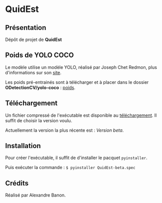 # QuidEst

## Présentation
Dépôt de projet de **QuidEst**


## Poids de YOLO COCO
Le modèle utilise un modèle YOLO, réalisé par Joseph Chet Redmon, plus d'informations sur son [site](https://pjreddie.com/darknet/yolo/).

Les poids pré-entrainés sont à télécharger et à placer dans le dossier **ODetectionCV/yolo-coco** : [poids](https://pjreddie.com/media/files/yolov3.weights).


## Téléchargement
Un fichier compressé de l'exécutable est disponible au [téléchargement](https://drive.google.com/drive/folders/1LFToXumcK73RxTownUWq57vvJ3irxHTu?usp=sharing). Il suffit de choisir la version voulu.

Actuellement la version la plus récente est : *Version beta*.


## Installation
Pour créer l'exécutable, il suffit de d'installer le pacquet `pyinstaller`.

Puis exécuter la commande : `$ pyinstaller QuidEst-beta.spec`


## Crédits
Réalisé par Alexandre Banon.
